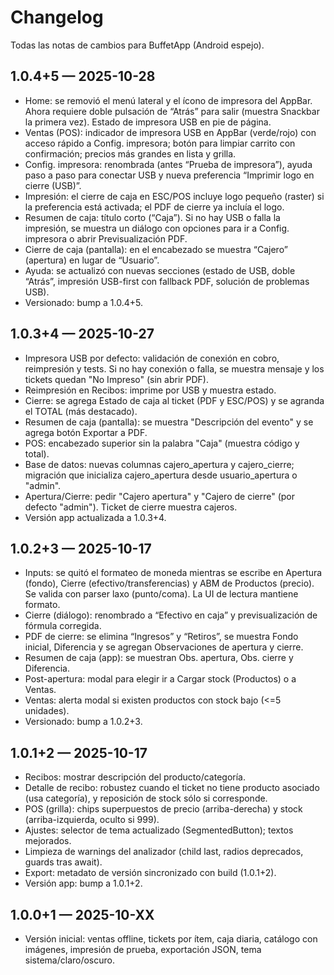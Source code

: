 # Changelog

Todas las notas de cambios para BuffetApp (Android espejo).

## 1.0.4+5 — 2025-10-28
- Home: se removió el menú lateral y el ícono de impresora del AppBar. Ahora requiere doble pulsación de “Atrás” para salir (muestra Snackbar la primera vez). Estado de impresora USB en pie de página.
- Ventas (POS): indicador de impresora USB en AppBar (verde/rojo) con acceso rápido a Config. impresora; botón para limpiar carrito con confirmación; precios más grandes en lista y grilla.
- Config. impresora: renombrada (antes “Prueba de impresora”), ayuda paso a paso para conectar USB y nueva preferencia “Imprimir logo en cierre (USB)”.
- Impresión: el cierre de caja en ESC/POS incluye logo pequeño (raster) si la preferencia está activada; el PDF de cierre ya incluía el logo.
- Resumen de caja: título corto (“Caja”). Si no hay USB o falla la impresión, se muestra un diálogo con opciones para ir a Config. impresora o abrir Previsualización PDF.
- Cierre de caja (pantalla): en el encabezado se muestra “Cajero” (apertura) en lugar de “Usuario”.
- Ayuda: se actualizó con nuevas secciones (estado de USB, doble “Atrás”, impresión USB-first con fallback PDF, solución de problemas USB).
- Versionado: bump a 1.0.4+5.

## 1.0.3+4 — 2025-10-27
- Impresora USB por defecto: validación de conexión en cobro, reimpresión y tests. Si no hay conexión o falla, se muestra mensaje y los tickets quedan "No Impreso" (sin abrir PDF).
- Reimpresión en Recibos: imprime por USB y muestra estado.
- Cierre: se agrega Estado de caja al ticket (PDF y ESC/POS) y se agranda el TOTAL (más destacado).
- Resumen de caja (pantalla): se muestra "Descripción del evento" y se agrega botón Exportar a PDF.
- POS: encabezado superior sin la palabra "Caja" (muestra código y total).
- Base de datos: nuevas columnas cajero_apertura y cajero_cierre; migración que inicializa cajero_apertura desde usuario_apertura o "admin".
- Apertura/Cierre: pedir "Cajero apertura" y "Cajero de cierre" (por defecto "admin"). Ticket de cierre muestra cajeros.
- Versión app actualizada a 1.0.3+4.

## 1.0.2+3 — 2025-10-17
- Inputs: se quitó el formateo de moneda mientras se escribe en Apertura (fondo), Cierre (efectivo/transferencias) y ABM de Productos (precio). Se valida con parser laxo (punto/coma). La UI de lectura mantiene formato.
- Cierre (diálogo): renombrado a “Efectivo en caja” y previsualización de fórmula corregida.
- PDF de cierre: se elimina “Ingresos” y “Retiros”, se muestra Fondo inicial, Diferencia y se agregan Observaciones de apertura y cierre.
- Resumen de caja (app): se muestran Obs. apertura, Obs. cierre y Diferencia.
- Post-apertura: modal para elegir ir a Cargar stock (Productos) o a Ventas.
- Ventas: alerta modal si existen productos con stock bajo (<=5 unidades).
- Versionado: bump a 1.0.2+3.

## 1.0.1+2 — 2025-10-17
- Recibos: mostrar descripción del producto/categoría.
- Detalle de recibo: robustez cuando el ticket no tiene producto asociado (usa categoría), y reposición de stock sólo si corresponde.
- POS (grilla): chips superpuestos de precio (arriba-derecha) y stock (arriba-izquierda, oculto si 999).
- Ajustes: selector de tema actualizado (SegmentedButton); textos mejorados.
- Limpieza de warnings del analizador (child last, radios deprecados, guards tras await).
- Export: metadato de versión sincronizado con build (1.0.1+2).
- Versión app: bump a 1.0.1+2.

## 1.0.0+1 — 2025-10-XX
- Versión inicial: ventas offline, tickets por ítem, caja diaria, catálogo con imágenes, impresión de prueba, exportación JSON, tema sistema/claro/oscuro.
